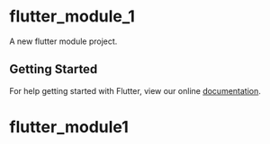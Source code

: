 # flutter_module_1

A new flutter module project.

## Getting Started

For help getting started with Flutter, view our online
[documentation](https://flutter.dev/).
# flutter_module1
